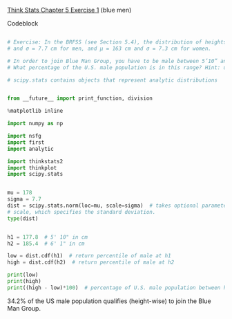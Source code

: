 [Think Stats Chapter 5 Exercise 1](http://greenteapress.com/thinkstats2/html/thinkstats2006.html#toc50) (blue men)

>> 

Codeblock

```python

# Exercise: In the BRFSS (see Section 5.4), the distribution of heights is roughly normal with parameters µ = 178 cm 
# and σ = 7.7 cm for men, and µ = 163 cm and σ = 7.3 cm for women.

# In order to join Blue Man Group, you have to be male between 5’10” and 6’1” (see http://bluemancasting.com). 
# What percentage of the U.S. male population is in this range? Hint: use scipy.stats.norm.cdf.

# scipy.stats contains objects that represent analytic distributions


from __future__ import print_function, division

%matplotlib inline

import numpy as np

import nsfg
import first
import analytic

import thinkstats2
import thinkplot
import scipy.stats


mu = 178
sigma = 7.7
dist = scipy.stats.norm(loc=mu, scale=sigma)  # takes optional parameters: loc, which specifies the mean, and
# scale, which specifies the standard deviation.
type(dist)


h1 = 177.8  # 5' 10" in cm
h2 = 185.4  # 6' 1" in cm

low = dist.cdf(h1)  # return percentile of male at h1 
high = dist.cdf(h2)  # return percentile of male at h2  

print(low)
print(high)
print((high - low)*100)  # percentage of U.S. male population between h1 and h2


```

34.2% of the US male population qualifies (height-wise) to join the Blue Man Group. 